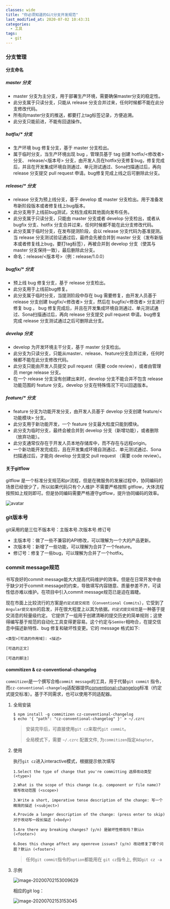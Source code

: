 ```yaml
---
classes: wide
title: "你必须知道的Git分支开发规范"
last_modified_at: 2020-07-02 10:43:31
categories:
  - 工具
tags:
  - git
---
```


### 分支管理

#### 分支命名

##### master 分支

- master 分支为主分支，用于部署生产环境，需要确保master分支的稳定性。
- 此分支属于只读分支，只能从 release 分支合并过来，任何时候都不能在此分支修改代码。
- 所有向master分支的推送，都要打上tag标签记录，方便追溯。
- 此分支只能前进，不能有回退操作。

##### hotfix/* 分支

- 生产环境 bug 修复分支，基于 master 分支检出。
- 属于临时分支，当生产环境出现 bug ，管理员基于 tag 创建 hotfix/<修改者> 分支、 release/<版本号> 分支，由开发人员在hotfix分支修复bug，修复完成后，并且在开发集成环境自测通过、单元测试通过、Sona扫描通过后，再向 release 分支提交 pull request 申请。bug修复完成上线之后可删除此分支。

##### release/* 分支

- release 分支为预上线分支，基于 develop 或 master 分支检出。用于准备发布新阶段版本或者修复线上bug版本。
- 此分支用于上线前bug测试，文档生成和其他面向发布任务。
- 此分支属于只读分支，只能由 master 分支或者 develop 分支检出，或者从 bugfix 分支、hotfix 分支合并过来，任何时候都不能在此分支修改代码。
- 此分支属于临时分支，在发布提测阶段，会以 release 分支代码为基准提测。当 release 分支测试验证通过后，最终会先被合并到 master 分支（发布新版本或者修复线上bug，要打tag标签），再被合并到 develop 分支（使其与 master 分支保持一致），最后删除此分支。
- 命名：release/<版本号>（例：release/1.0.0）

##### bugfix/* 分支

- 预上线 bug 修复分支，基于 release 分支检出。
- 此分支用于上线前bug修复。
- 此分支属于临时分支，当提测阶段中存在 bug 需要修复，由开发人员基于 release 分支创建 bugfix/<修改者> 分支，然后在 bugfix/<修改者> 分支进行修复 bug 。 bug 修复完成后，并且在开发集成环境自测通过、单元测试通过、Sona扫描通过后，再向 release 分支提交 pull request 申请。bug修复完成 release 分支测试通过之后可删除此分支。

##### develop 分支

- develop 为开发环境主干分支，基于 master 分支检出。
- 此分支为只读分支，只能从master、release、feature分支合并过来，任何时候都不能在此分支修改代码。
- 此分支只能由开发人员提交 pull request（需要 code review），或者由管理员 merge release 分支。
- 在一个 release 分支没有创建出来时，develop 分支不能合并不包含 release 功能范围的  feature 分支。develop 分支在特殊情况下可以回退版本。

##### feature/* 分支

- feature 分支为功能开发分支，由开发人员基于 develop 分支创建 feature/<功能模块> 分支。
- 此分支用于新功能开发，一个 feature 分支最大粒度只能到模块。
- 此分支为临时分支，最终会被合并到 develop 分支（新增功能），或者删除（放弃功能）。
- 此分支通常仅存在于开发人员本地存储库中，而不存在与远程origin。
- 一个新功能开发完成后，且在开发集成环境自测通过、单元测试通过、Sona扫描通过后，才能向 develop 分支提交 pull request （需要 code review）。

#### 关于gitflow

gitflow 是一个标准分支规范和pr流程，但是在微服务的发展过程中，协同编码的场景已经很少了，所以如果代码只有个人维护 不需要严格按照 gitflow，大体流程按照如上规则即可。但是协同编码需要严格遵守gitflow，提升协同编码的效率。

![avatar](https://figure-b.ricardolsw.com/image/wsr3P16PNk7lUcl2Q5kVVWg7GLD6MKdH.jpg)

### git版本号

git采用的是三位不版本号：主版本号.次版本号.修订号

- 主版本号：做了一些不兼容的API修改，可以理解为一个大的产品更新。
- 次版本号：新增了一些功能，可以理解为合并了一个feature。
- 修订号：修复了一些bug，可以理解为合并了一个hotfix。

### commit message规范

书写良好的commit message能大大提高代码维护的效率。但是在日常开发中由于缺少对于commit message的约束，导致填写内容随意、质量参差不齐，可读性低亦难以维护。在项目中引入commit message规范已是迫在眉睫。

现在市面上比较流行的方案是`约定式提交规范`（`Conventional Commits`），它受到了`Angular提交准则`的启发，并在很大程度上以其为依据。`约定式提交规范`是一种基于提交消息的轻量级约定。 它提供了一组用于创建清晰的提交历史的简单规则；这使得编写基于规范的自动化工具变得更容易。这个约定与`SemVer`相吻合，在提交信息中描述新特性、bug 修复和破坏性变更。它的 message 格式如下:

```
<类型>[可选的作用域]: <描述>

[可选的正文]

[可选的脚注]
```

#### commitizen & cz-conventional-changelog

`commitizen`是一个撰写合格`commit message`的工具，用于代替`git commit` 指令，而`cz-conventional-changelog`适配器提供[conventional-changelog](https://github.com/conventional-changelog/conventional-changelog)标准（约定式提交标准）。基于不同需求，也可以使用不同适配器。

1. 全局安装

   ```shell
   $ npm install -g commitizen cz-conventional-changelog
   $ echo '{ "path": "cz-conventional-changelog" }' > ~/.czrc
   ```

   > 安装完毕后，可直接使用`git cz`来取代`git commit`。
   >
   > 全局模式下，需要 `~/.czrc` 配置文件, 为`commitizen`指定`Adapter`。

2. 使用

   执行`git cz`进入interactive模式，根据提示依次填写

   ```
   1.Select the type of change that you're committing 选择改动类型 (<type>)
   
   2.What is the scope of this change (e.g. component or file name)? 填写改动范围 (<scope>)
   
   3.Write a short, imperative tense description of the change: 写一个精简的描述 (<subject>)
   
   4.Provide a longer description of the change: (press enter to skip) 对于改动写一段长描述 (<body>)
   
   5.Are there any breaking changes? (y/n) 是破坏性修改吗？默认n (<footer>)
   
   6.Does this change affect any openreve issues? (y/n) 改动修复了哪个问题？默认n (<footer>)
   ```

   > 任何`git commit`指令的`option`都能用在 `git cz`指令上, 例如`git cz -a`

3. 示例

   ![image-20200702153009629](https://figure-b.ricardolsw.com/image/HBX2v2BNlNazN2QObUlrI2YF1tE3hxWW.jpg)

   相应的git log：

   ![image-20200702153153045](https://figure-b.ricardolsw.com/image/ig4eThMKog9vvOlP7U6ARhSUjqOBICsu.jpg)

